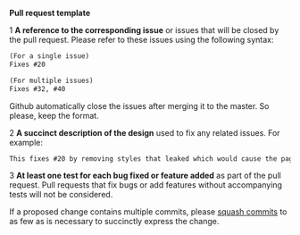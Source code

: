 __Pull request template__


1 **A reference to the corresponding issue** or issues that will be closed by the pull request. Please refer to these issues using the following syntax:

```markdown
(For a single issue)
Fixes #20

(For multiple issues)
Fixes #32, #40
```

Github automatically close the issues after merging it to the master. So please, keep the format.

2 **A succinct description of the design** used to fix any related issues. For example:

 ```markdown
 This fixes #20 by removing styles that leaked which would cause the page to turn pink whenever `paper-foo` is clicked.
 ```


3 **At least one test for each bug fixed or feature added** as part of the pull request. Pull requests that fix bugs or add features without accompanying tests will not be considered.

If a proposed change contains multiple commits, please [squash commits](http://blog.steveklabnik.com/posts/2012-11-08-how-to-squash-commits-in-a-github-pull-request) to as few as is necessary to succinctly express the change.
